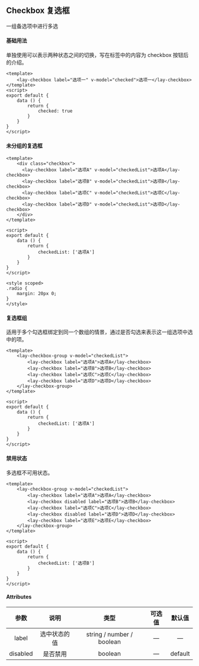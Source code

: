## Checkbox 复选框

 一组备选项中进行多选 



#### 基础用法

 单独使用可以表示两种状态之间的切换，写在标签中的内容为 checkbox 按钮后的介绍。 

<checkbox1></checkbox1>

```vue
<template>
	<lay-checkbox label="选项一" v-model="checked">选项一</lay-checkbox>
</template>
<script>
export default {
	data () {
		return {
			checked: true
		}
	}
}
</script>
```

#### 未分组的复选框

<checkbox2></checkbox2>

```vue
<template>
	<div class="checkbox">
	  <lay-checkbox label="选项A" v-model="checkedList">选项A</lay-checkbox>
	  <lay-checkbox label="选项B" v-model="checkedList">选项B</lay-checkbox>
	  <lay-checkbox label="选项C" v-model="checkedList">选项C</lay-checkbox>
	  <lay-checkbox label="选项D" v-model="checkedList">选项D</lay-checkbox>
	</div>
</template>

<script>
export default {
	data () {
		return {
			checkedList: ['选项A']
		}
	}
}
</script>

<style scoped>
.radio {
	margin: 20px 0;
}
</style>

```

#### 复选框组

 适用于多个勾选框绑定到同一个数组的情景，通过是否勾选来表示这一组选项中选中的项。 

<checkbox-group></checkbox-group>

```vue
<template>
	<lay-checkbox-group v-model="checkedList">
		<lay-checkbox label="选项A">选项A</lay-checkbox>
		<lay-checkbox label="选项B">选项B</lay-checkbox>
		<lay-checkbox label="选项C">选项C</lay-checkbox>
		<lay-checkbox label="选项D">选项D</lay-checkbox>
	</lay-checkbox-group>
</template>

<script>
export default {
	data () {
		return {
			checkedList: ['选项A']
		}
	}
}
</script>
```

#### 禁用状态

 多选框不可用状态。 

<checkbox-disabled></checkbox-disabled>

```vue
<template>
	<lay-checkbox-group v-model="checkedList">
		<lay-checkbox label="选项A">选项A</lay-checkbox>
		<lay-checkbox disabled label="选项B">选项B</lay-checkbox>
		<lay-checkbox label="选项C">选项C</lay-checkbox>
		<lay-checkbox disabled label="选项D">选项D</lay-checkbox>
		<lay-checkbox label="选项E">选项E</lay-checkbox>
	</lay-checkbox-group>
</template>

<script>
export default {
	data () {
		return {
			checkedList: ['选项B']
		}
	}
}
</script>
```

#### Attributes

|   参数   |     说明     |           类型            | 可选值 | 默认值  |
| :------: | :----------: | :-----------------------: | :----: | :-----: |
|  label   | 选中状态的值 | string / number / boolean |   —    |    —    |
| disabled |   是否禁用   |          boolean          |   —    | default |